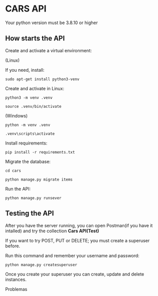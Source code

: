 # CARS API
Your python version must be 3.8.10 or higher
## How starts the API
Create and activate a virtual environment:

(Linux)

If you need, install:
```
sudo apt-get install python3-venv
```
Create and activate in Linux:
```
python3 -m venv .venv
```
```
source .venv/bin/activate
```
(Windows)
```
python -m venv .venv
```
```
.venv\scripts\activate
```
Install requirements:
```
pip install -r requirements.txt
```

Migrate the database:
```
cd cars
```
```
python manage.py migrate items
```

Run the API:
```
python manage.py runsever
```

## Testing the API
After you have the server running, you can open Postman(if you have it intalled) and try the collection **Cars API(Test)**

If you want to try POST, PUT or DELETE; you must create a superuser before.

Run this command and remember your username and password:
```
python manage.py createsuperuser
```
Once you create your superuser you can create, update and delete instances.

Problemas